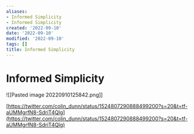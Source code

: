 ```yaml
---
aliases:
- Informed Simplicity
- Informed Simplicity
created: '2022-09-10'
date: '2022-09-10'
modified: '2022-09-10'
tags: []
title: Informed Simplicity
---
```


# Informed Simplicity

![[Pasted image 20220910125842.png]]

[https://twitter.com/colin_dunn/status/1524807290888499200?s=20&t=tf-aUMMgrfN8-SdriT4Qlg](https://twitter.com/colin_dunn/status/1524807290888499200?s=20&t=tf-aUMMgrfN8-SdriT4Qlg)
